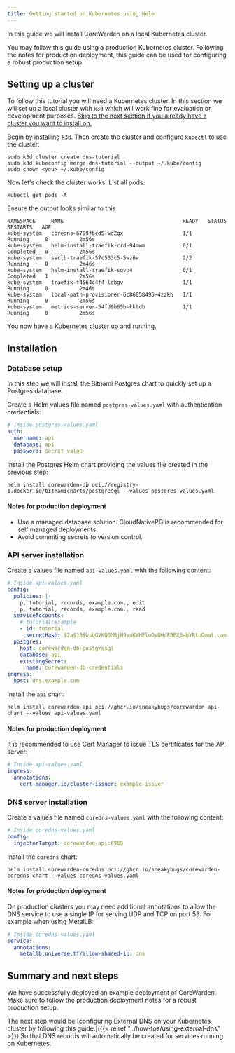 ```yaml
---
title: Getting started on Kubernetes using Helm
---
```


In this guide we will install CoreWarden on a local Kubernetes cluster.

You may follow this guide using a production Kubernetes cluster.
Following the notes for production deployment, this guide can be used for
configuring a robust production setup.

## Setting up a cluster

To follow this tutorial you will need a Kubernetes cluster.
In this section we will set up a local cluster with `k3d` which will work fine for evaluation or development purposes.
[Skip to the next section if you already have a cluster you want to install on.](#installation)

[Begin by installing `k3d`.](https://k3d.io/#installation)
Then create the cluster and configure `kubectl` to use the cluster:


```
sudo k3d cluster create dns-tutorial
sudo k3d kubeconfig merge dns-tutorial --output ~/.kube/config
sudo chown <you> ~/.kube/config
```

Now let's check the cluster works.
List all pods:

```
kubectl get pods -A
```

Ensure the output looks similar to this:

```
NAMESPACE     NAME                                      READY   STATUS      RESTARTS   AGE
kube-system   coredns-6799fbcd5-wd2qx                   1/1     Running     0          2m56s
kube-system   helm-install-traefik-crd-94mwm            0/1     Completed   0          2m56s
kube-system   svclb-traefik-57c533c5-5wz6w              2/2     Running     0          2m46s
kube-system   helm-install-traefik-sgvp4                0/1     Completed   1          2m56s
kube-system   traefik-f4564c4f4-ldbgv                   1/1     Running     0          2m46s
kube-system   local-path-provisioner-6c86858495-4zzkh   1/1     Running     0          2m56s
kube-system   metrics-server-54fd9b65b-kktdb            1/1     Running     0          2m56s
```

You now have a Kubernetes cluster up and running.

## Installation

### Database setup

In this step we will install the Bitnami Postgres chart to quickly set up a Postgres database.

Create a Helm values file named `postgres-values.yaml` with authentication credentials:

```yaml
# Inside postgres-values.yaml
auth:
  username: api
  database: api
  password: secret_value
```

Install the Postgres Helm chart providing the values file created in the previous step:

```
helm install corewarden-db oci://registry-1.docker.io/bitnamicharts/postgresql --values postgres-values.yaml
```

#### Notes for production deployment

- Use a managed database solution. CloudNativePG is recommended for self managed deployments.
- Avoid commiting secrets to version control.

### API server installation

Create a values file named `api-values.yaml` with the following content:

```yaml
# Inside api-values.yaml
config:
  policies: |-
    p, tutorial, records, example.com., edit
    p, tutorial, records, example.com., read
  serviceAccounts:
    # tutorial:example
    - id: tutorial
      secretHash: $2a$10$ksbGVKQ6MBjH9vuKWHEloOwOHdFBEX6abYRtnOmat.camf2ogIrmq
  postgres:
    host: corewarden-db-postgresql
    database: api
    existingSecret:
      name: corewarden-db-credentials
ingress:
  host: dns.example.com
```

Install the `api` chart:

```
helm install corewarden-api oci://ghcr.io/sneakybugs/corewarden-api-chart --values api-values.yaml
```

#### Notes for production deployment

It is recommended to use Cert Manager to issue TLS certificates for the API server:

```yaml
# Inside api-values.yaml
ingress:
  annotations:
    cert-manager.io/cluster-issuer: example-issuer
```

### DNS server installation

Create a values file named `coredns-values.yaml` with the following content:

```yaml
# Inside coredns-values.yaml
config:
  injectorTarget: corewarden-api:6969
```

Install the `coredns` chart:

```
helm install corewarden-coredns oci://ghcr.io/sneakybugs/corewarden-coredns-chart --values coredns-values.yaml
```

#### Notes for production deployment

On production clusters you may need additional annotations to allow the DNS service to use a single IP for serving UDP and TCP on port 53.
For example when using MetalLB:

```yaml
# Inside coredns-values.yaml
service:
  annotations:
    metallb.universe.tf/allow-shared-ip: dns
```

## Summary and next steps

We have successfully deployed an example deployment of CoreWarden.
Make sure to follow the production deployment notes for a robust production setup.

The next step would be [configuring External DNS on your Kubernetes cluster
by following this guide.]({{< relref "../how-tos/using-external-dns" >}})
So that DNS records will automatically be created for services running on
Kubernetes.
